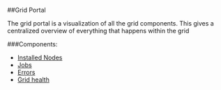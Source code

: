 ##Grid Portal

The grid portal is a visualization of all the grid components.
This gives a centralized overview of everything that happens within the grid

###Components:
 - [Installed Nodes](Nodes.md)
 - [Jobs](Jobs.md)
 - [Errors](Errors.md)
 - [Grid health](CheckStatus.md)
